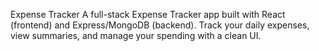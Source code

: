 Expense Tracker
A full-stack Expense Tracker app built with React (frontend) and Express/MongoDB (backend). Track your daily expenses, view summaries, and manage your spending with a clean UI.
